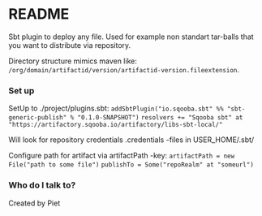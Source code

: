 # README #

Sbt plugin to deploy any file. Used for example non standart tar-balls that you want to distribute via repository.

Directory structure mimics maven like: 
```/org/domain/artifactid/version/artifactid-version.fileextension```.

### Set up ###

SetUp to ./project/plugins.sbt:
```addSbtPlugin("io.sqooba.sbt" %% "sbt-generic-publish" % "0.1.0-SNAPSHOT")```
```resolvers += "Sqooba sbt" at "https://artifactory.sqooba.io/artifactory/libs-sbt-local/"```

Will look for repository credentials .credentials -files in USER_HOME/.sbt/

Configure path for artifact via artifactPath -key:
```artifactPath = new File("path to some file")```
```publishTo = Some("repoRealm" at "someurl")```

### Who do I talk to? ###
Created by Piet
